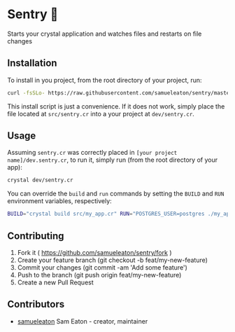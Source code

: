 # Sentry 🤖  

Starts your crystal application and watches files and restarts on file changes

## Installation

To install in you project, from the root directory of your project, run:
```bash
curl -fsSLo- https://raw.githubusercontent.com/samueleaton/sentry/master/install.rb | ruby
```

This install script is just a convenience. If it does not work, simply place the file located at `src/sentry.cr` into a your project at `dev/sentry.cr`.

## Usage

Assuming `sentry.cr` was correctly placed in `[your project name]/dev.sentry.cr`, to run it, simply run (from the root directory of your app):

```bash
crystal dev/sentry.cr
```

You can override the `build` and `run` commands by setting the `BUILD` and `RUN` environment variables, respectively:

```bash
BUILD="crystal build src/my_app.cr" RUN="POSTGRES_USER=postgres ./my_app"
```

## Contributing

1. Fork it ( https://github.com/samueleaton/sentry/fork )
2. Create your feature branch (git checkout -b feat/my-new-feature)
3. Commit your changes (git commit -am 'Add some feature')
4. Push to the branch (git push origin feat/my-new-feature)
5. Create a new Pull Request

## Contributors

- [samueleaton](https://github.com/samueleaton) Sam Eaton - creator, maintainer
